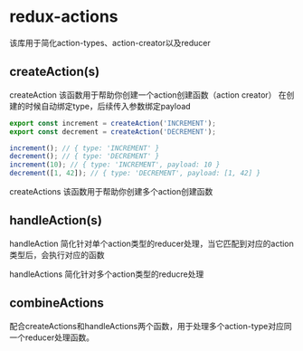 # redux-actions

该库用于简化action-types、action-creator以及reducer 

## createAction(s)
createAction
该函数用于帮助你创建一个action创建函数（action creator）
在创建的时候自动绑定type，后续传入参数绑定payload
```js
export const increment = createAction('INCREMENT');
export const decrement = createAction('DECREMENT');

increment(); // { type: 'INCREMENT' }
decrement(); // { type: 'DECREMENT' }
increment(10); // { type: 'INCREMENT', payload: 10 }
decrement([1, 42]); // { type: 'DECREMENT', payload: [1, 42] }
```
createActions
该函数用于帮助你创建多个action创建函数

## handleAction(s)

handleAction
简化针对单个action类型的reducer处理，当它匹配到对应的action类型后，会执行对应的函数

handleActions
简化针对多个action类型的reducre处理

## combineActions
配合createActions和handleActions两个函数，用于处理多个action-type对应同一个reducer处理函数。